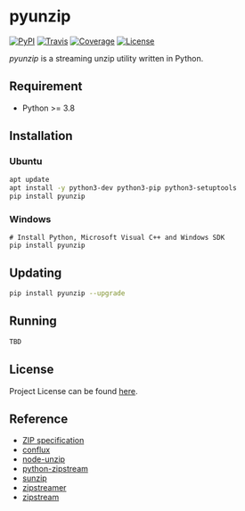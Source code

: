 # pyunzip

[![PyPI](https://img.shields.io/pypi/v/pyunzip.svg?color=brightgreen)](https://pypi.org/project/pyunzip/)
[![Travis](https://travis-ci.com/craftslab/pyunzip.svg?branch=master)](https://travis-ci.com/craftslab/pyunzip)
[![Coverage](https://coveralls.io/repos/github/craftslab/pyunzip/badge.svg?branch=master)](https://coveralls.io/github/craftslab/pyunzip?branch=master)
[![License](https://img.shields.io/github/license/craftslab/pyunzip.svg?color=brightgreen)](https://github.com/craftslab/pyunzip/blob/master/LICENSE)



*pyunzip* is a streaming unzip utility written in Python.



## Requirement

- Python >= 3.8



## Installation

### Ubuntu

```bash
apt update
apt install -y python3-dev python3-pip python3-setuptools
pip install pyunzip
```



### Windows

```
# Install Python, Microsoft Visual C++ and Windows SDK
pip install pyunzip
```



## Updating

```bash
pip install pyunzip --upgrade
```



## Running

```bash
TBD
```



## License

Project License can be found [here](https://github.com/craftslab/pyunzip/blob/master/LICENSE).



## Reference

- [ZIP specification](https://pkware.cachefly.net/webdocs/casestudies/APPNOTE.TXT)
- [conflux](https://github.com/transcend-io/conflux)
- [node-unzip](https://github.com/EvanOxfeld/node-unzip)
- [python-zipstream](https://github.com/allanlei/python-zipstream)
- [sunzip](https://github.com/madler/sunzip)
- [zipstreamer](https://github.com/scosman/zipstreamer)
- [zipstream](https://github.com/krolaw/zipstream)
